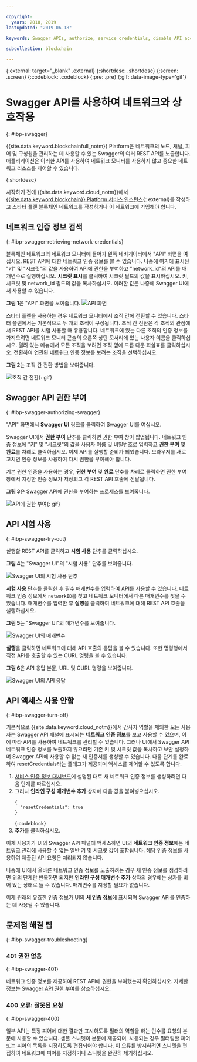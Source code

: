 ```yaml
---

copyright:
  years: 2018, 2019
lastupdated: "2019-06-18"

keywords: Swagger APIs, authorize, service credentials, disable API access, IBM Cloud

subcollection: blockchain

---
```


{:external: target="_blank" .external}
{:shortdesc: .shortdesc}
{:screen: .screen}
{:codeblock: .codeblock}
{:pre: .pre}
{:gif: data-image-type='gif'}

# Swagger API를 사용하여 네트워크와 상호작용
{: #ibp-swagger}

{{site.data.keyword.blockchainfull_notm}} Platform은 네트워크의 노드, 채널, 피어 및 구성원을 관리하는 데 사용할 수 있는 Swagger의 여러 REST API를 노출합니다. 애플리케이션은 이러한 API를 사용하여 네트워크 모니터를 사용하지 않고 중요한 네트워크 리소스를 제어할 수 있습니다.

{:shortdesc}

시작하기 전에 {{site.data.keyword.cloud_notm}}에서 [{{site.data.keyword.blockchain}} Platform 서비스 인스턴스](https://cloud.ibm.com/catalog/services/ibm-blockchain-5-prod){: external}를 작성하고 스타터 플랜 <!--or Enterprise Plan -->블록체인 네트워크를 작성하거나 이 네트워크에 가입해야 합니다.


## 네트워크 인증 정보 검색
{: #ibp-swagger-retrieving-network-credentials}

블록체인 네트워크의 네트워크 모니터에 들어가 왼쪽 네비게이터에서 "API" 화면을 여십시오. REST API에 대한 네트워크 인증 정보를 볼 수 있습니다. 나중에 여기에 표시된 "키" 및 "시크릿"의 값을 사용하여 API에 권한을 부여하고 "network_id"의 API를 매개변수로 실행하십시오. **시크릿 표시**를 클릭하여 시크릿 필드의 값을 표시하십시오. 키, 시크릿 및 network_id 필드의 값을 복사하십시오. 이러한 값은 나중에 Swagger UI에서 사용할 수 있습니다.

**그림 1**은 "API" 화면을 보여줍니다.
![API 화면](../images/API_screen_starter.png "API 화면")

스타터 플랜을 사용하는 경우 네트워크 모니터에서 조직 간에 전환할 수 있습니다. 스타터 플랜에서는 기본적으로 두 개의 조직이 구성됩니다. 조직 간 전환은 각 조직의 관점에서 REST API를 시험 사용할 때 유용합니다. 네트워크에 있는 다른 조직의 인증 정보를 가져오려면 네트워크 모니터 콘솔의 오른쪽 상단 모서리에 있는 사용자 이름을 클릭하십시오. 열려 있는 메뉴에서 모든 조직을 보려면 조직 옆에 드롭 다운 화살표를 클릭하십시오. 전환하여 연관된 네트워크 인증 정보를 보려는 조직을 선택하십시오.

**그림 2**는 조직 간 전환 방법을 보여줍니다.

![조직 간 전환](../images/switch_orgs_starter.gif "조직 간 전환"){: gif}


## Swagger API 권한 부여
{: #ibp-swagger-authorizing-swagger}

"API" 화면에서 **Swagger UI** 링크를 클릭하여 Swagger UI를 여십시오.  

Swagger UI에서 **권한 부여** 단추를 클릭하면 권한 부여 창이 팝업됩니다. 네트워크 인증 정보에 "키" 및 "시크릿"의 값을 사용자 이름 및 비밀번호로 입력하고 **권한 부여** 및 **완료**를 차례로 클릭하십시오. 이제 API를 실행할 준비가 되었습니다. 브라우저를 새로 고치면 인증 정보를 사용하여 다시 권한을 부여해야 합니다.

기본 권한 인증을 사용하는 경우, **권한 부여** 및 **완료** 단추를 차례로 클릭하면 권한 부여 창에서 지정한 인증 정보가 저장되고 각 REST API 호출에 전달됩니다.

**그림 3**은 Swagger API에 권한을 부여하는 프로세스를 보여줍니다.

![API에 권한 부여](../images/swaggerUIAuthorize.gif "API에 권한 부여"){: gif}


## API 시험 사용
{: #ibp-swagger-try-out}

실행할 REST API를 클릭하고 **시험 사용** 단추를 클릭하십시오.

**그림 4**는 "Swagger UI"의 "시험 사용" 단추를 보여줍니다.

![Swagger UI의 시험 사용 단추](../images/swaggerUITryItOut.png "Swagger UI의 시험 사용 단추")

**시험 사용** 단추를 클릭한 후 필수 매개변수를 입력하여 API를 사용할 수 있습니다. 네트워크 인증 정보에서 `networkID`를 찾고 네트워크 모니터에서 다른 매개변수를 찾을 수 있습니다. 매개변수를 입력한 후 **실행**을 클릭하여 네트워크에 대해 REST API 호출을 실행하십시오.

**그림 5**는 "Swagger UI"의 매개변수를 보여줍니다.

![Swagger UI의 매개변수](../images/swaggerUIParams.png "Swagger UI의 매개변수")  

**실행**을 클릭하면 네트워크에 대해 API 호출의 응답을 볼 수 있습니다. 또한 명령행에서 직접 API를 호출할 수 있는 CURL 명령을 볼 수 있습니다.

**그림 6**은 API 응답 본문, URL 및 CURL 명령을 보여줍니다.

![Swagger UI의 API 응답](../images/swaggerUICurlResponse.png "Swagger UI의 API 응답")    

## API 액세스 사용 안함
{: #ibp-swagger-turn-off}

기본적으로 {{site.data.keyword.cloud_notm}}에서 감사자 역할을 제외한 모든 사용자는 Swagger API 패널에 표시되는 **네트워크 인증 정보**를 보고 사용할 수 있으며, 이에 따라 API를 사용하여 네트워크를 관리할 수 있습니다. 그러나 UI에서 Swagger API 네트워크 인증 정보를 노출하지 않으려면 기존 키 및 시크릿 값을 복사하고 보안 설정하며 Swagger API에 사용할 수 없는 새 인증서를 생성할 수 있습니다. 다음 단계를 완료하여 resetCredentials라는 플래그가 제공되며 액세스를 제어할 수 있도록 합니다.

1. [서비스 인증 정보 대시보드](/docs/services/blockchain/howto?topic=blockchain-swagger-network#swagger-network-retrieve-id-token)에 설명된 대로 새 네트워크 인증 정보를 생성하려면 다음 단계를 따르십시오.
2. 그러나 **인라인 구성 매개변수 추가** 상자에 다음 값을 붙여넣으십시오.
   ```
   {
     "resetCredentials": true
   }
   ```
   {:codeblock}
3. **추가**를 클릭하십시오.

이제 사용자가 UI의 Swagger API 패널에 액세스하면 UI의 **네트워크 인증 정보**에는 네트워크 관리에 사용할 수 없는 일반 키 및 시크릿 값이 포함됩니다. 해당 인증 정보를 사용하여 제출된 API 요청은 처리되지 않습니다.  

나중에 UI에서 올바른 네트워크 인증 정보를 노출하려는 경우 새 인증 정보를 생성하려면 위의 단계만 반복하면 되지만 **인라인 구성 매개변수 추가** 상자의 경우에는 상자를 비어 있는 상태로 둘 수 있습니다. 매개변수를 지정할 필요가 없습니다.

이제 원래의 유효한 인증 정보가 UI의 **새 인증 정보**에 표시되며 Swagger API를 인증하는 데 사용될 수 있습니다.

## 문제점 해결 팁
{: #ibp-swagger-troubleshooting}

### 401 권한 없음  
{: #ibp-swagger-401}

  네트워크 인증 정보를 제공하여 REST API에 권한을 부여했는지 확인하십시오. 자세한 정보는 [Swagger API 권한 부여](/docs/services/blockchain/howto?topic=blockchain-ibp-swagger#ibp-swagger-authorizing-swagger)를 참조하십시오.

### 400 오류: 잘못된 요청
{: #ibp-swagger-400}

  일부 API는 특정 피어에 대한 결과만 표시하도록 필터의 역할을 하는 인수를 요청의 본문에 사용할 수 있습니다. 샘플 스니펫이 본문에 제공되며, 사용되는 경우 필터링할 피어 또는 피어의 목록을 지정하도록 편집되어야 합니다. 이 오류를 방지하려면 스니펫을 편집하여 네트워크에 피어를 지정하거나 스니펫을 완전히 제거하십시오.
